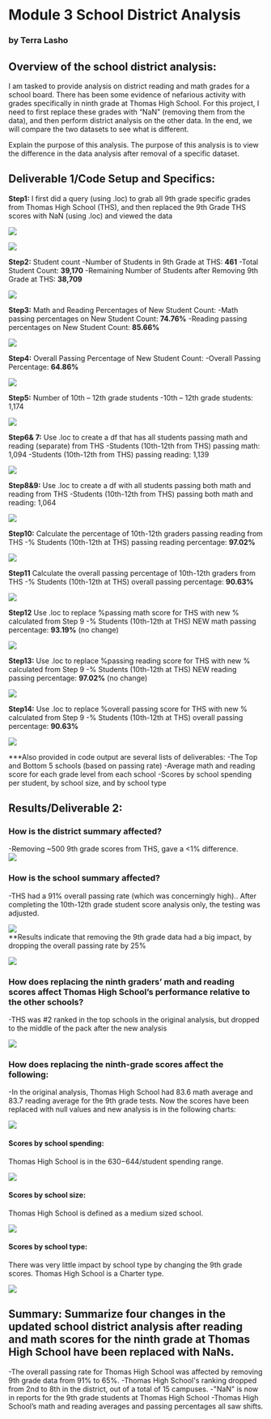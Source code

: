 # Module 3  School District Analysis
### by Terra Lasho 
## Overview of the school district analysis: 
I am tasked to provide analysis on district reading and math grades for a school board.  There has been some evidence of nefarious activity with grades specifically in ninth grade at Thomas High School.  For this project, I need to first replace these grades with “NaN” (removing them from the data), and then perform district analysis on the other data.  In the end, we will compare the two datasets to see what is different. 

Explain the purpose of this analysis.
The purpose of this analysis is to view the difference in the data analysis after removal of a specific dataset.
## Deliverable 1/Code Setup and Specifics:
**Step1:** I first did a query (using .loc) to grab all 9th grade specific grades from Thomas High School (THS), and then replaced the 9th Grade THS scores with NaN (using .loc) and viewed the data

![](https://github.com/Beetleee/School_District_Analysis/main/resources/D1Step1.png)

![](https://github.com/Beetleee/School_District_Analysis/blob/main/resources/D1Step2_3.png)

**Step2:** Student count
	-Number of Students in 9th Grade at THS:  **461**
	-Total Student Count: **39,170**
	-Remaining Number of Students after Removing 9th Grade at THS: **38,709**
	
![](https://github.com/Beetleee/School_District_Analysis/blob/main/resources/specifics_on_9thTHS.png)

**Step3:** Math and Reading Percentages of New Student Count:
	-Math passing percentages on New Student Count: **74.76%**
	-Reading passing percentages on New Student Count: **85.66%**
	
![](https://github.com/Beetleee/School_District_Analysis/blob/main/resources/percentages_on_new.png)

**Step4:** Overall Passing Percentage of New Student Count:
	-Overall Passing Percentage: **64.86%**
	
![](https://github.com/Beetleee/School_District_Analysis/blob/main/resources/overall.png)

**Step5:** Number of 10th – 12th grade students
	-10th – 12th grade students: 1,174 
	
![](https://github.com/Beetleee/School_District_Analysis/blob/main/resources/total10_12atTHS.png)

**Step6& 7:** Use .loc to create a df that has all students passing math and reading (separate) from THS
	-Students (10th-12th from THS) passing math: 1,094
	-Students (10th-12th from THS) passing reading: 1,139
	
![](https://github.com/Beetleee/School_District_Analysis/blob/main/resources/10_12atTHS_passing.png)	

**Step8&9:** Use .loc to create a df with all students passing both math and reading from THS
	-Students (10th-12th from THS) passing both math and reading: 1,064
	
![](https://github.com/Beetleee/School_District_Analysis/blob/main/resources/10_12atTHS_passingloc.png)

**Step10:** Calculate the percentage of 10th-12th graders passing reading from THS
	-% Students (10th-12th at THS) passing reading percentage: **97.02%**
	
![](https://github.com/Beetleee/School_District_Analysis/blob/main/resources/step10.png)

**Step11** Calculate the overall passing percentage of 10th-12th graders from THS
	-% Students (10th-12th at THS) overall passing percentage: **90.63%**
	
![](https://github.com/Beetleee/School_District_Analysis/blob/main/resources/step11.png)

**Step12** Use .loc to replace %passing math score for THS with new % calculated from Step 9
	-% Students (10th-12th at THS) NEW math passing percentage: **93.19%** (no change)
	
![](https://github.com/Beetleee/School_District_Analysis/blob/main/resources/step12.png)

**Step13:** Use .loc to replace %passing reading score for THS with new % calculated from Step 9
	-% Students (10th-12th at THS) NEW reading passing percentage: **97.02%** (no change)
	
![](https://github.com/Beetleee/School_District_Analysis/blob/main/resources/10_12atTHS_passing%reading.png)

**Step14:** Use .loc to replace %overall passing score for THS with new % calculated from Step 9
	-% Students (10th-12th at THS) overall passing percentage: **90.63%**
	
![](https://github.com/Beetleee/School_District_Analysis/blob/main/resources/10_12atTHS_passing%overall.png)

***Also provided in code output are several lists of deliverables:
-The Top and Bottom 5 schools (based on passing rate)
-Average math and reading score for each grade level from each school
-Scores by school spending per student, by school size, and by school type

## Results/Deliverable 2:

### How is the district summary affected?
-Removing ~500 9th grade scores from THS, gave a <1% difference.   
![](https://github.com/Beetleee/School_District_Analysis/blob/main/resources/districtsummary.png)

### How is the school summary affected?
-THS had a 91% overall passing rate (which was concerningly high)..  After completing the 10th-12th grade student score analysis only, the testing was adjusted.

![](https://github.com/Beetleee/School_District_Analysis/blob/main/resources/adjusted.png)	
**Results indicate that removing the 9th grade data had a big impact, by dropping the overall passing rate by 25%

![](https://github.com/Beetleee/School_District_Analysis/blob/main/resources/bins.png)

### How does replacing the ninth graders’ math and reading scores affect Thomas High School’s performance relative to the other schools?

-THS was #2 ranked in the top schools in the original analysis, but dropped to the middle of the pack after the new analysis 

![](https://github.com/Beetleee/School_District_Analysis/blob/main/resources/location.png)

### How does replacing the ninth-grade scores affect the following:

-In the original analysis, Thomas High School had 83.6 math average and 83.7 reading average for the 9th grade tests. Now the scores have been replaced with null values and new analysis is in the following charts:

![](https://github.com/Beetleee/School_District_Analysis/blob/main/resources/location.png)

#### Scores by school spending:

Thomas High School is in the $630-$644/student spending range. 

![](https://github.com/Beetleee/School_District_Analysis/blob/main/resources/spending.png)

#### Scores by school size:

Thomas High School is defined as a medium sized school.

![](https://github.com/Beetleee/School_District_Analysis/blob/main/resources/size.png)

#### Scores by school type:

There was very little impact by school type by changing the 9th grade scores. Thomas High School is a Charter type.

![](https://github.com/Beetleee/School_District_Analysis/blob/main/resources/final.png)

## Summary: Summarize four changes in the updated school district analysis after reading and math scores for the ninth grade at Thomas High School have been replaced with NaNs. 

-The overall passing rate for Thomas High School was affected by removing 9th grade data from 91% to 65%.
-Thomas High School's ranking dropped from 2nd to 8th in the district, out of a total of 15 campuses.
-"NaN" is now in reports for the 9th grade students at Thomas High School
-Thomas High School’s math and reading averages and passing percentages all saw shifts.
